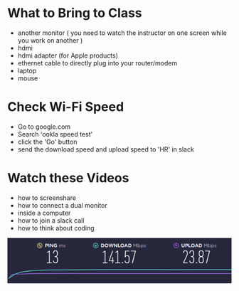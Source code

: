 # What to Bring to Class
- another monitor ( you need to watch the instructor on one screen while you work on another )
- hdmi
- hdmi adapter (for Apple products)
- ethernet cable to directly plug into your router/modem
- laptop
- mouse

# Check Wi-Fi Speed
- Go to google.com
- Search 'ookla speed test'
- click the 'Go' button
- send the download speed and upload speed to 'HR' in slack

# Watch these Videos
- how to screenshare
- how to connect a dual monitor
- inside a computer
- how to join a slack call
- how to think about coding





![Error](ookls.png)

